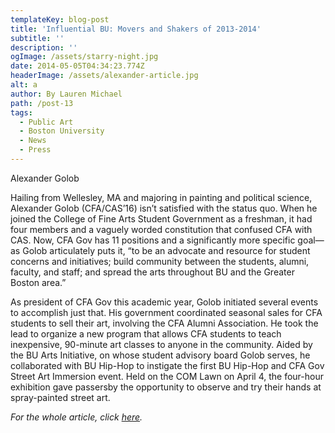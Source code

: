 ```yaml
---
templateKey: blog-post
title: 'Influential BU: Movers and Shakers of 2013-2014'
subtitle: ''
description: ''
ogImage: /assets/starry-night.jpg
date: 2014-05-05T04:34:23.774Z
headerImage: /assets/alexander-article.jpg
alt: a
author: By Lauren Michael
path: /post-13
tags:
  - Public Art
  - Boston University
  - News
  - Press
---
```

Alexander Golob

Hailing from Wellesley, MA and majoring in painting and political science, Alexander Golob (CFA/CAS’16) isn’t satisfied with the status quo. When he joined the College of Fine Arts Student Government as a freshman, it had four members and a vaguely worded constitution that confused CFA with CAS. Now, CFA Gov has 11 positions and a significantly more specific goal—as Golob articulately puts it, “to be an advocate and resource for student concerns and initiatives; build community between the students, alumni, faculty, and staff; and spread the arts throughout BU and the Greater Boston area.”

As president of CFA Gov this academic year, Golob initiated several events to accomplish just that. His government coordinated seasonal sales for CFA students to sell their art, involving the CFA Alumni Association. He took the lead to organize a new program that allows CFA students to teach inexpensive, 90-minute art classes to anyone in the community. Aided by the BU Arts Initiative, on whose student advisory board Golob serves, he collaborated with BU Hip-Hop to instigate the first BU Hip-Hop and CFA Gov Street Art Immersion event. Held on the COM Lawn on April 4, the four-hour exhibition gave passersby the opportunity to observe and try their hands at spray-painted street art.



_For the whole article, click_ [_here_](http://buquad.com/2014/05/05/influential-bu-movers-and-shakers-of-2013-2014/8/)_._
